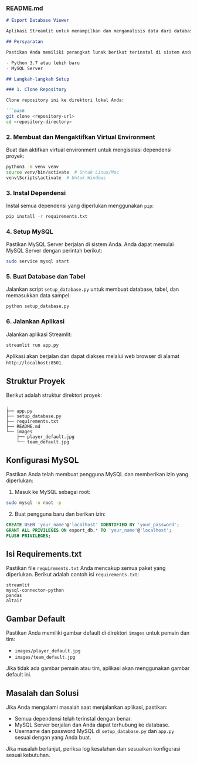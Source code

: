 ### README.md

```markdown
# Esport Database Viewer

Aplikasi Streamlit untuk menampilkan dan menganalisis data dari database esport.

## Persyaratan

Pastikan Anda memiliki perangkat lunak berikut terinstal di sistem Anda:

- Python 3.7 atau lebih baru
- MySQL Server

## Langkah-langkah Setup

### 1. Clone Repository

Clone repository ini ke direktori lokal Anda:

```bash
git clone <repository-url>
cd <repository-directory>
```

### 2. Membuat dan Mengaktifkan Virtual Environment

Buat dan aktifkan virtual environment untuk mengisolasi dependensi proyek:

```bash
python3 -m venv venv
source venv/bin/activate  # Untuk Linux/Mac
venv\Scripts\activate  # Untuk Windows
```

### 3. Instal Dependensi

Instal semua dependensi yang diperlukan menggunakan `pip`:

```bash
pip install -r requirements.txt
```

### 4. Setup MySQL

Pastikan MySQL Server berjalan di sistem Anda. Anda dapat memulai MySQL Server dengan perintah berikut:

```bash
sudo service mysql start
```

### 5. Buat Database dan Tabel

Jalankan script `setup_database.py` untuk membuat database, tabel, dan memasukkan data sampel:

```bash
python setup_database.py
```

### 6. Jalankan Aplikasi

Jalankan aplikasi Streamlit:

```bash
streamlit run app.py
```

Aplikasi akan berjalan dan dapat diakses melalui web browser di alamat `http://localhost:8501`.

## Struktur Proyek

Berikut adalah struktur direktori proyek:

```
.
├── app.py
├── setup_database.py
├── requirements.txt
├── README.md
└── images
    ├── player_default.jpg
    └── team_default.jpg
```

## Konfigurasi MySQL

Pastikan Anda telah membuat pengguna MySQL dan memberikan izin yang diperlukan:

1. Masuk ke MySQL sebagai root:

```bash
sudo mysql -u root -p
```

2. Buat pengguna baru dan berikan izin:

```sql
CREATE USER 'your_name'@'localhost' IDENTIFIED BY 'your_password';
GRANT ALL PRIVILEGES ON esport_db.* TO 'your_name'@'localhost';
FLUSH PRIVILEGES;
```

## Isi Requirements.txt

Pastikan file `requirements.txt` Anda mencakup semua paket yang diperlukan. Berikut adalah contoh isi `requirements.txt`:

```text
streamlit
mysql-connector-python
pandas
altair
```

## Gambar Default

Pastikan Anda memiliki gambar default di direktori `images` untuk pemain dan tim:

- `images/player_default.jpg`
- `images/team_default.jpg`

Jika tidak ada gambar pemain atau tim, aplikasi akan menggunakan gambar default ini.

## Masalah dan Solusi

Jika Anda mengalami masalah saat menjalankan aplikasi, pastikan:

- Semua dependensi telah terinstal dengan benar.
- MySQL Server berjalan dan Anda dapat terhubung ke database.
- Username dan password MySQL di `setup_database.py` dan `app.py` sesuai dengan yang Anda buat.

Jika masalah berlanjut, periksa log kesalahan dan sesuaikan konfigurasi sesuai kebutuhan.

